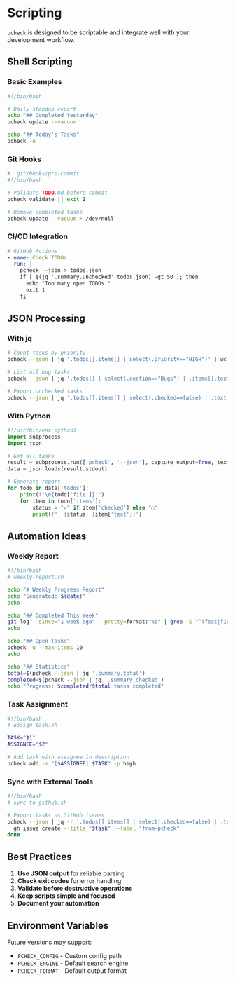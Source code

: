 # Scripting

`pcheck` is designed to be scriptable and integrate well with your development
workflow.

## Shell Scripting

### Basic Examples

```bash
#!/bin/bash

# Daily standup report
echo "## Completed Yesterday"
pcheck update --vacuum

echo "## Today's Tasks"
pcheck -u
```

### Git Hooks

```bash
# .git/hooks/pre-commit
#!/bin/bash

# Validate TODO.md before commit
pcheck validate || exit 1

# Remove completed tasks
pcheck update --vacuum > /dev/null
```

### CI/CD Integration

```yaml
# GitHub Actions
- name: Check TODOs
  run: |
    pcheck --json > todos.json
    if [ $(jq '.summary.unchecked' todos.json) -gt 50 ]; then
      echo "Too many open TODOs!"
      exit 1
    fi
```

## JSON Processing

### With jq

```bash
# Count tasks by priority
pcheck --json | jq '.todos[].items[] | select(.priority=="HIGH")' | wc -l

# List all bug tasks
pcheck --json | jq '.todos[] | select(.section=="Bugs") | .items[].text'

# Export unchecked tasks
pcheck --json | jq '.todos[].items[] | select(.checked==false) | .text' > open-tasks.txt
```

### With Python

```python
#!/usr/bin/env python3
import subprocess
import json

# Get all tasks
result = subprocess.run(['pcheck', '--json'], capture_output=True, text=True)
data = json.loads(result.stdout)

# Generate report
for todo in data['todos']:
    print(f"\n{todo['file']}:")
    for item in todo['items']:
        status = "✓" if item['checked'] else "○"
        print(f"  {status} {item['text']}")
```

## Automation Ideas

### Weekly Report

```bash
#!/bin/bash
# weekly-report.sh

echo "# Weekly Progress Report"
echo "Generated: $(date)"
echo

echo "## Completed This Week"
git log --since="1 week ago" --pretty=format:"%s" | grep -E "^(feat|fix):"
echo

echo "## Open Tasks"
pcheck -u --max-items 10
echo

echo "## Statistics"
total=$(pcheck --json | jq '.summary.total')
completed=$(pcheck --json | jq '.summary.checked')
echo "Progress: $completed/$total tasks completed"
```

### Task Assignment

```bash
#!/bin/bash
# assign-task.sh

TASK="$1"
ASSIGNEE="$2"

# Add task with assignee in description
pcheck add -m "[$ASSIGNEE] $TASK" -p high
```

### Sync with External Tools

```bash
#!/bin/bash
# sync-to-github.sh

# Export tasks as GitHub issues
pcheck --json | jq -r '.todos[].items[] | select(.checked==false) | .text' | while read task; do
  gh issue create --title "$task" --label "from-pcheck"
done
```

## Best Practices

1. **Use JSON output** for reliable parsing
2. **Check exit codes** for error handling
3. **Validate before destructive operations**
4. **Keep scripts simple and focused**
5. **Document your automation**

## Environment Variables

Future versions may support:

- `PCHECK_CONFIG` - Custom config path
- `PCHECK_ENGINE` - Default search engine
- `PCHECK_FORMAT` - Default output format
